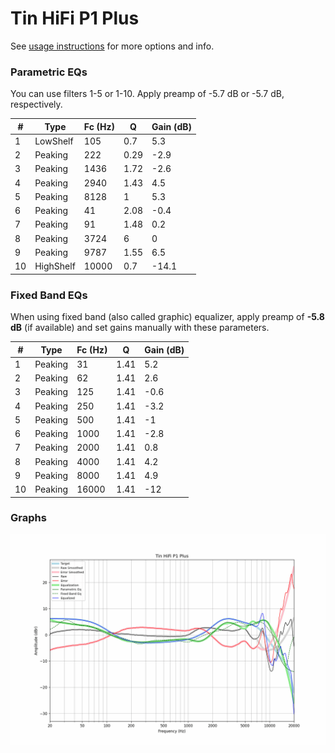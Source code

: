 # Tin HiFi P1 Plus
See [usage instructions](https://github.com/jaakkopasanen/AutoEq#usage) for more options and info.

### Parametric EQs
You can use filters 1-5 or 1-10. Apply preamp of -5.7 dB or -5.7 dB, respectively.

|   # | Type      |   Fc (Hz) |    Q |   Gain (dB) |
|-----|-----------|-----------|------|-------------|
|   1 | LowShelf  |       105 | 0.7  |         5.3 |
|   2 | Peaking   |       222 | 0.29 |        -2.9 |
|   3 | Peaking   |      1436 | 1.72 |        -2.6 |
|   4 | Peaking   |      2940 | 1.43 |         4.5 |
|   5 | Peaking   |      8128 | 1    |         5.3 |
|   6 | Peaking   |        41 | 2.08 |        -0.4 |
|   7 | Peaking   |        91 | 1.48 |         0.2 |
|   8 | Peaking   |      3724 | 6    |         0   |
|   9 | Peaking   |      9787 | 1.55 |         6.5 |
|  10 | HighShelf |     10000 | 0.7  |       -14.1 |

### Fixed Band EQs
When using fixed band (also called graphic) equalizer, apply preamp of **-5.8 dB** (if available) and set gains manually with these parameters.

|   # | Type    |   Fc (Hz) |    Q |   Gain (dB) |
|-----|---------|-----------|------|-------------|
|   1 | Peaking |        31 | 1.41 |         5.2 |
|   2 | Peaking |        62 | 1.41 |         2.6 |
|   3 | Peaking |       125 | 1.41 |        -0.6 |
|   4 | Peaking |       250 | 1.41 |        -3.2 |
|   5 | Peaking |       500 | 1.41 |        -1   |
|   6 | Peaking |      1000 | 1.41 |        -2.8 |
|   7 | Peaking |      2000 | 1.41 |         0.8 |
|   8 | Peaking |      4000 | 1.41 |         4.2 |
|   9 | Peaking |      8000 | 1.41 |         4.9 |
|  10 | Peaking |     16000 | 1.41 |       -12   |

### Graphs
![](./Tin%20HiFi%20P1%20Plus.png)
